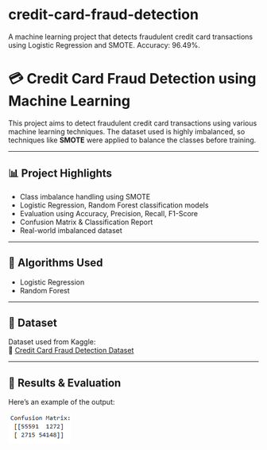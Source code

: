 # credit-card-fraud-detection
A machine learning project that detects fraudulent credit card transactions using Logistic Regression and SMOTE. Accuracy: 96.49%.
# 💳 Credit Card Fraud Detection using Machine Learning

This project aims to detect fraudulent credit card transactions using various machine learning techniques. The dataset used is highly imbalanced, so techniques like **SMOTE** were applied to balance the classes before training.

---

## 📊 Project Highlights

- Class imbalance handling using SMOTE
- Logistic Regression, Random Forest classification models
- Evaluation using Accuracy, Precision, Recall, F1-Score
- Confusion Matrix & Classification Report
- Real-world imbalanced dataset

---

## 🧠 Algorithms Used

- Logistic Regression
- Random Forest

---

## 📁 Dataset

Dataset used from Kaggle:  
🔗 [Credit Card Fraud Detection Dataset](https://www.kaggle.com/datasets/mlg-ulb/creditcardfraud)

---

## 🧪 Results & Evaluation

Here’s an example of the output:

![Confusion Matrix](confusion_matrix.png)

